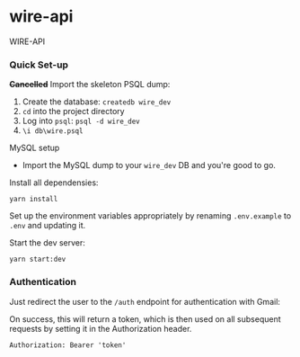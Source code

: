 # wire-api
WIRE-API


### Quick Set-up

~~**Cancelled**~~
Import the skeleton PSQL dump:

1. Create the database: `createdb wire_dev`
2. `cd` into the project directory
3. Log into `psql`: `psql -d wire_dev`
4. `\i db\wire.psql`

MySQL setup
- Import the MySQL dump to your `wire_dev` DB and you're good to go.

Install all dependensies:

```
yarn install
```

Set up the environment variables appropriately by renaming `.env.example` to `.env` and updating it.


Start the dev server:

```
yarn start:dev
```

### Authentication

Just redirect the user to the ```/auth``` endpoint for authentication with Gmail:

On success, this will return a token, which is then used on all subsequent requests by setting it in the Authorization header.

```
Authorization: Bearer 'token'
```